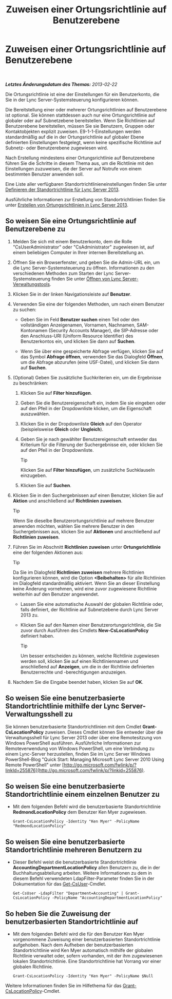 ﻿---
title: Zuweisen einer Ortungsrichtlinie auf Benutzerebene
TOCTitle: Zuweisen einer Ortungsrichtlinie auf Benutzerebene
ms:assetid: 343f2de3-a0ae-4403-8456-6e520b579d32
ms:mtpsurl: https://technet.microsoft.com/de-de/library/Gg520974(v=OCS.15)
ms:contentKeyID: 49293625
ms.date: 05/19/2016
mtps_version: v=OCS.15
ms.translationtype: HT
---

# Zuweisen einer Ortungsrichtlinie auf Benutzerebene

 

_**Letztes Änderungsdatum des Themas:** 2013-02-22_

Die Ortungsrichtlinie ist eine der Einstellungen für ein Benutzerkonto, die Sie in der Lync Server-Systemsteuerung konfigurieren können.

Die Bereitstellung einer oder mehrerer Ortungsrichtlinien auf Benutzerebene ist optional. Sie können stattdessen auch nur eine Ortungsrichtlinie auf globaler oder auf Subnetzebene bereitstellen. Wenn Sie Richtlinien auf Benutzerebene bereitstellen, müssen Sie sie Benutzern, Gruppen oder Kontaktobjekten explizit zuweisen. E9-1-1-Einstellungen werden standardmäßig auf die in der Ortungsrichtlinie auf globaler Ebene definierten Einstellungen festgelegt, wenn keine spezifische Richtlinie auf Subnetz- oder Benutzerebene zugewiesen wird.

Nach Erstellung mindestens einer Ortungsrichtlinie auf Benutzerebene führen Sie die Schritte in diesem Thema aus, um die Richtlinie mit den Einstellungen zuzuweisen, die der Server auf Notrufe von einem bestimmten Benutzer anwenden soll.

Eine Liste aller verfügbaren Standortrichtlinieneinstellungen finden Sie unter [Definieren der Standortrichtlinie für Lync Server 2013](lync-server-2013-defining-the-location-policy.md).

Ausführliche Informationen zur Erstellung von Standortrichtlinien finden Sie unter [Erstellen von Ortungsrichtlinien in Lync Server 2013](lync-server-2013-create-location-policies.md).

## So weisen Sie eine Ortungsrichtlinie auf Benutzerebene zu

1.  Melden Sie sich mit einem Benutzerkonto, dem die Rolle "CsUserAdministrator" oder "CsAdministrator" zugewiesen ist, auf einem beliebigen Computer in Ihrer internen Bereitstellung an.

2.  Öffnen Sie ein Browserfenster, und geben Sie die Admin-URL ein, um die Lync Server-Systemsteuerung zu öffnen. Informationen zu den verschiedenen Methoden zum Starten der Lync Server-Systemsteuerung finden Sie unter [Öffnen von Lync Server-Verwaltungstools](lync-server-2013-open-lync-server-administrative-tools.md).

3.  Klicken Sie in der linken Navigationsleiste auf **Benutzer**.

4.  Verwenden Sie eine der folgenden Methoden, um nach einem Benutzer zu suchen:
    
      - Geben Sie im Feld **Benutzer suchen** einen Teil oder den vollständigen Anzeigenamen, Vornamen, Nachnamen, SAM-Kontonamen (Security Accounts Manager), die SIP-Adresse oder den Anschluss-URI (Uniform Resource Identifier) des Benutzerkontos ein, und klicken Sie dann auf **Suchen**.
    
      - Wenn Sie über eine gespeicherte Abfrage verfügen, klicken Sie auf das Symbol **Abfrage öffnen**, verwenden Sie das Dialogfeld **Öffnen**, um die Abfrage abzurufen (eine USF-Datei), und klicken Sie dann auf **Suchen**.

5.  (Optional) Geben Sie zusätzliche Suchkriterien ein, um die Ergebnisse zu beschränken:
    
    1.  Klicken Sie auf **Filter hinzufügen**.
    
    2.  Geben Sie die Benutzereigenschaft ein, indem Sie sie eingeben oder auf den Pfeil in der Dropdownliste klicken, um die Eigenschaft auszuwählen.
    
    3.  Klicken Sie in der Dropdownliste **Gleich** auf den Operator (beispielsweise **Gleich** oder **Ungleich**).
    
    4.  Geben Sie je nach gewählter Benutzereigenschaft entweder das Kriterium für die Filterung der Suchergebnisse ein, oder klicken Sie auf den Pfeil in der Dropdownliste.
        

        > [!TIP]
        > Klicken Sie auf <STRONG>Filter hinzufügen</STRONG>, um zusätzliche Suchklauseln einzugeben.

    
    5.  Klicken Sie auf **Suchen**.

6.  Klicken Sie in den Suchergebnissen auf einen Benutzer, klicken Sie auf **Aktion** und anschließend auf **Richtlinien zuweisen**.
    

    > [!TIP]
    > Wenn Sie dieselbe Benutzerortungsrichtlinie auf mehrere Benutzer anwenden möchten, wählen Sie mehrere Benutzer in den Suchergebnissen aus, klicken Sie auf <STRONG>Aktionen</STRONG> und anschließend auf <STRONG>Richtlinien zuweisen</STRONG>.



7.  Führen Sie im Abschnitt **Richtlinien zuweisen** unter **Ortungsrichtlinie** eine der folgenden Aktionen aus:
    

    > [!TIP]
    > Da Sie im Dialogfeld <STRONG>Richtlinien zuweisen</STRONG> mehrere Richtlinien konfigurieren können, wird die Option <STRONG>&lt;Beibehalten&gt;</STRONG> für alle Richtlinien im Dialogfeld standardmäßig aktiviert. Wenn Sie an dieser Einstellung keine Änderung vornehmen, wird eine zuvor zugewiesene Richtlinie weiterhin auf den Benutzer angewendet.

    
      - Lassen Sie eine automatische Auswahl der globalen Richtlinie oder, falls definiert, der Richtlinie auf Subnetzebene durch Lync Server 2013 zu.
    
      - Klicken Sie auf den Namen einer Benutzerortungsrichtlinie, die Sie zuvor durch Ausführen des Cmdlets **New-CsLocationPolicy** definiert haben.
        

        > [!TIP]
        > Um besser entscheiden zu können, welche Richtlinie zugewiesen werden soll, klicken Sie auf einen Richtliniennamen und anschließend auf <STRONG>Anzeigen</STRONG>, um die in der Richtlinie definierten Benutzerrechte und -berechtigungen anzuzeigen.



8.  Nachdem Sie die Eingabe beendet haben, klicken Sie auf **OK**.

## So weisen Sie eine benutzerbasierte Standortrichtlinie mithilfe der Lync Server-Verwaltungsshell zu

Sie können benutzerbasierte Standortrichtlinien mit dem Cmdlet **Grant-CsLocationPolicy** zuweisen. Dieses Cmdlet können Sie entweder über die Verwaltungsshell für Lync Server 2013 oder über eine Remotesitzung von Windows PowerShell ausführen. Ausführliche Informationen zur Remoteverwendung von Windows PowerShell, um eine Verbindung zu einem Lync-Server herzustellen, finden Sie im Lync Server Windows PowerShell-Blog "Quick Start: Managing Microsoft Lync Server 2010 Using Remote PowerShell" unter [http://go.microsoft.com/fwlink/p/?linkId=255876](http://go.microsoft.com/fwlink/p/?linkid=255876).

## So weisen Sie eine benutzerbasierte Standortrichtlinie einem einzelnen Benutzer zu

  - Mit dem folgenden Befehl wird die benutzerbasierte Standortrichtlinie **RedmondLocationPolicy** dem Benutzer Ken Myer zugewiesen.
    
        Grant-CsLocationPolicy -Identity "Ken Myer" -PolicyName "RedmondLocationPolicy"

## So weisen Sie eine benutzerbasierte Standortrichtlinie mehreren Benutzern zu

  - Dieser Befehl weist die benutzerbasierte Standortrichtlinie **AccountingDepartmentLocationPolicy** allen Benutzern zu, die in der Buchhaltungsabteilung arbeiten. Weitere Informationen zu dem in diesem Befehl verwendeten LdapFilter-Parameter finden Sie in der Dokumentation für das [Get-CsUser](get-csuser.md)-Cmdlet.
    
        Get-CsUser -LdapFilter "Department=Accounting" | Grant-CsLocationPolicy -PolicyName "AccountingDepartmentLocationPolicy"

## So heben Sie die Zuweisung der benutzerbasierten Standortrichtlinie auf

  - Mit dem folgenden Befehl wird die für den Benutzer Ken Myer vorgenommene Zuweisung einer benutzerbasierten Standortrichtlinie aufgehoben. Nach dem Aufheben der benutzerbasierten Standortrichtlinie wird Ken Myer automatisch mithilfe der globalen Richtlinie verwaltet oder, sofern vorhanden, mit der ihm zugewiesenen lokalen Standortrichtlinie. Eine Standortrichtlinie hat Vorrang vor einer globalen Richtlinie.
    
        Grant-CsLocationPolicy -Identity "Ken Myer" -PolicyName $Null

Weitere Informationen finden Sie im Hilfethema für das [Grant-CsLocationPolicy](grant-cslocationpolicy.md)-Cmdlet.

